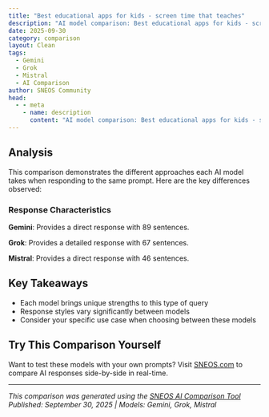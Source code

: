 ```yaml
---
title: "Best educational apps for kids - screen time that teaches"
description: "AI model comparison: Best educational apps for kids - screen time that teaches..."
date: 2025-09-30
category: comparison
layout: Clean
tags:
  - Gemini
  - Grok
  - Mistral
  - AI Comparison
author: SNEOS Community
head:
  - - meta
    - name: description
      content: "AI model comparison: Best educational apps for kids - screen time that teaches..."
---
```


<ChatComparison
  title="Best educational apps for kids - screen time that teaches"
  prompt="Best educational apps for kids - screen time that teaches"
  :responses='{"Gemini": "Okay, let\u0027s break down some of the best educational apps for kids, categorized by age range and subject area, along with some key features and considerations:\n\n**General Recommendations and Tips Before We Dive In:**\n\n* **Age Appropriateness:** This is *crucial*. Apps designed for older kids can be frustrating or confusing for younger ones. Most apps are clearly labeled with age recommendations.\n* **Child-Friendly Interface:** Look for apps with intuitive navigation, clear instructions, and engaging visuals that won\u0027t overwhelm kids.\n* **Parental Controls:** Apps with parental dashboards let you track progress, set time limits, and customize the learning experience.\n* **Ads and In-App Purchases:** Be very careful about these. Choose apps that are ad-free or have limited, controlled ads. In-app purchases can be a money pit. Look for apps that offer all features up front, or that have a single, one-time purchase to unlock everything.\n* **Offline Access:** Apps that can be used offline are great for travel or when internet access is limited.\n* **Trial Periods:** Take advantage of free trials or free versions to see if an app is a good fit for your child before committing to a subscription.\n* **Balanced Screen Time:** Educational apps are great, but they shouldn\u0027t replace other activities like playing outdoors, reading physical books, and engaging in creative play.\n\n**Categories \u0026 App Recommendations**\n\n**1. Early Learning (Ages 2-5):**\n\n* **Focus:** Phonics, early math concepts, shapes, colors, letters, numbers, problem-solving, creativity.\n\n * **PBS KIDS Games:** (Free) A wide variety of games featuring popular PBS characters. Focuses on early math, literacy, and social-emotional skills. No ads, which is a huge plus.\n\n * **Khan Academy Kids:** (Free) A comprehensive, free learning app with activities covering reading, math, social-emotional development, and creative expression. Well-designed and engaging. No ads or in-app purchases.\n\n * **Starfall ABCs:** (Free with in-app purchase for more content) Excellent for learning the alphabet and basic phonics. Simple, engaging, and effective.\n\n * **Sago Mini World:** (Subscription) A collection of adorable, open-ended play apps that encourage creativity and exploration. Great for imaginative play and problem-solving.\n\n * **Toca Boca Apps:** (Individual purchases) A series of apps that focus on open-ended play and creativity. Examples include Toca Hair Salon, Toca Kitchen, and Toca Life World.\n\n * **Endless Alphabet:** (Paid) Teaches letter sounds and vocabulary in a fun and interactive way. Cute monster characters make learning enjoyable.\n\n * **LEGO DUPLO World:** (Subscription) Designed for toddlers and preschoolers, it features fun games with LEGO DUPLO bricks.\n\n**2. Elementary School (Ages 6-11):**\n\n* **Focus:** Reading comprehension, math skills, science, history, coding, typing.\n\n * **Prodigy Math Game:** (Free with optional subscription) An engaging math game that adapts to your child\u0027s skill level. Covers topics from basic arithmetic to algebra. The free version has limited content.\n\n * **ABCmouse.com:** (Subscription) A comprehensive curriculum for kids ages 2-8, covering reading, math, science, art, and music. Can be a good option for homeschooling or supplemental learning.\n\n * **BrainPOP Jr.:** (Subscription) Animated educational videos covering a wide range of topics. Engaging and informative.\n\n * **ScratchJr:** (Free) A visual programming language designed for young children. Helps kids learn the basics of coding in a fun and creative way.\n\n * **Epic!:** (Subscription) A digital library with a vast collection of ebooks, audiobooks, and learning videos for kids of all ages. Great for encouraging reading.\n\n * **Osmo:** (Requires Osmo base and game pieces) Combines physical play with digital learning. A variety of games are available, covering topics like coding, math, and art.\n\n * **News-O-Matic:** (Subscription) A daily news app written for kids. Features age-appropriate articles, videos, and interactive games.\n\n * **National Geographic Kids:** (Subscription) Offers a variety of articles, videos, and games about animals, science, and geography.\n\n * **TypingClub:** (Free with optional paid upgrade) Teaches touch typing through interactive lessons and games.\n * **Duolingo:** (Free with optional subscription) Language learning app with game-like lessons. Can introduce kids to other languages.\n\n**3. Middle School/Teen (Ages 12\u002B):**\n\n* **Focus:** Advanced math, science, history, language learning, test prep, career exploration.\n\n * **Khan Academy:** (Free) A vast library of free educational resources, covering everything from math and science to history and art. Excellent for supplementing school learning or for self-directed learning.\n\n * **Quizlet:** (Free with optional subscription) A flashcard app that allows students to create and share flashcards for any subject. Great for studying and memorization.\n\n * **Duolingo:** (Free with optional subscription) More advanced language learning for older children and adults.\n\n * **Brilliant:** (Subscription) Focuses on math, science, and computer science. Offers interactive courses and problem-solving challenges.\n\n * **Coursera:** (Individual courses, some free) Offers online courses from top universities and institutions. A good option for older teens who want to explore specific subjects in more depth.\n\n * **edX:** (Individual courses, some free) Similar to Coursera, offers online courses from universities around the world.\n\n * **Photomath:** (Free with optional subscription) A math app that can solve equations by scanning them with your camera. Helpful for checking homework or understanding difficult concepts.\n\n**Subject-Specific Recommendations:**\n\n* **Math:** Prodigy Math Game, Khan Academy, Photomath, Brilliant.org\n* **Reading \u0026 Literacy:** Epic!, Starfall, ABCmouse.com, Reading Eggs, Raz-Kids\n* **Coding:** ScratchJr, Tynker, Codecademy\n* **Science:** BrainPOP, National Geographic Kids, Khan Academy\n* **Language Learning:** Duolingo, Memrise\n* **Typing:** TypingClub\n\n**Important Considerations for Choosing Apps:**\n\n* **Educational Value:** Does the app actually teach something meaningful? Is it aligned with curriculum standards?\n* **Engagement:** Is the app fun and engaging for your child? Will they want to use it?\n* **Adaptability:** Does the app adapt to your child\u0027s skill level and progress?\n* **Accessibility:** Is the app accessible to children with disabilities?\n* **Privacy:** Does the app protect your child\u0027s privacy? Does it collect personal information? Read the app\u0027s privacy policy carefully.\n\n**How to Use Apps Effectively:**\n\n* **Set Time Limits:** Don\u0027t let your child spend hours on apps. Use parental controls or app timers to set reasonable limits.\n* **Be Involved:** Play apps with your child and talk about what they are learning.\n* **Make it a Supplement, Not a Replacement:** Apps should be used to supplement other learning activities, not replace them.\n* **Encourage Exploration:** Let your child explore different apps and find the ones that they enjoy.\n* **Talk About Online Safety:** Discuss online safety with your child and teach them how to be responsible digital citizens.\n\n**Final Thoughts**\n\nThe best educational apps are those that are engaging, effective, and aligned with your child\u0027s learning goals. Take the time to research different apps and find the ones that are the best fit for your family. Remember that apps are just one tool in the toolbox, and it\u0027s important to provide your child with a variety of learning experiences. Have fun exploring the world of educational apps!\n", "Grok": "Finding educational apps for kids that make screen time productive can be a game-changer for parents. These apps can help children learn new skills, reinforce school lessons, and develop critical thinking while keeping them engaged. Below is a list of some of the best educational apps for kids across various age groups and subjects, based on user reviews, expert recommendations, and their ability to balance learning with fun.\n\n### 1. **Khan Academy Kids (Ages 2-8)**\n - **Focus**: Early learning, math, reading, social-emotional skills\n - **Why It\u2019s Great**: Developed by the renowned Khan Academy, this app offers thousands of interactive activities, books, videos, and games tailored to preschool and early elementary kids. It covers foundational skills like phonics, counting, and problem-solving, and adapts to the child\u2019s learning level.\n - **Platform**: iOS, Android, Amazon\n - **Cost**: Free, with no ads or in-app purchases\n - **Bonus**: Personalized learning paths and a focus on creativity with drawing and storytelling tools.\n\n### 2. **ABCmouse (Ages 2-8)**\n - **Focus**: Comprehensive early learning curriculum\n - **Why It\u2019s Great**: ABCmouse provides a full online curriculum for preschool through 2nd grade, covering reading, math, science, and art. It includes over 10,000 activities, such as games, puzzles, and animated lessons, making learning feel like play.\n - **Platform**: iOS, Android, web\n - **Cost**: Subscription ($12.99/month or $45/year after a free trial)\n - **Bonus**: Progress tracking for parents to monitor their child\u2019s development.\n\n### 3. **Duolingo Kids (Ages 4\u002B)**\n - **Focus**: Language learning\n - **Why It\u2019s Great**: A child-friendly version of the popular Duolingo app, it teaches languages like Spanish and French through bite-sized lessons and fun characters. The app uses gamification (rewards and streaks) to keep kids motivated.\n - **Platform**: iOS, Android\n - **Cost**: Free with ads; Duolingo Plus ($6.99/month) removes ads and adds offline access\n - **Bonus**: Builds bilingual skills early with a focus on speaking and listening.\n\n### 4. **Prodigy (Ages 6-14)**\n - **Focus**: Math\n - **Why It\u2019s Great**: Prodigy turns math practice into an engaging RPG (role-playing game) where kids solve math problems to advance in a fantasy world. It aligns with school curricula and adapts to the child\u2019s skill level.\n - **Platform**: iOS, Android, web\n - **Cost**: Free with optional premium membership ($8.95/month) for extra features\n - **Bonus**: Parents and teachers can track progress and set specific learning goals.\n\n### 5. **Epic! (Ages 2-12)**\n - **Focus**: Reading and literacy\n - **Why It\u2019s Great**: Epic! is a digital library with over 40,000 eBooks, audiobooks, and educational videos. It offers personalized book recommendations based on a child\u2019s reading level and interests, encouraging a love for reading.\n - **Platform**: iOS, Android, web\n - **Cost**: Subscription ($9.99/month or $71.99/year after a free trial)\n - **Bonus**: Safe, ad-free environment with offline reading options.\n\n### 6. **Tynker (Ages 7-14)**\n - **Focus**: Coding and computer science\n - **Why It\u2019s Great**: Tynker introduces kids to coding through interactive lessons, games, and projects like building apps or animating characters. It\u2019s perfect for beginners and supports languages like Python and JavaScript as kids advance.\n - **Platform**: iOS, Android, web\n - **Cost**: Free with limited content; subscription ($9-$25/month) for full access\n - **Bonus**: Encourages STEM skills and creativity with real-world applications like drone programming.\n\n### 7. **BrainPOP Jr. (Ages 5-9) \u0026 BrainPOP (Ages 9-14)**\n - **Focus**: Science, social studies, English, math, and more\n - **Why It\u2019s Great**: BrainPOP offers animated videos on a wide range of topics, followed by quizzes and activities to reinforce learning. BrainPOP Jr. is tailored for younger kids, while the main app suits older children.\n - **Platform**: iOS, Android, web\n - **Cost**: Subscription ($14.95/month or $119/year for family access)\n - **Bonus**: Trusted by schools and includes tools for critical thinking and discussion.\n\n### 8. **Endless Numbers (Ages 3-6)**\n - **Focus**: Early math skills\n - **Why It\u2019s Great**: This app introduces preschoolers to counting, number recognition, addition, and patterns through interactive animations and cute monster characters. It\u2019s intuitive and visually appealing.\n - **Platform**: iOS, Android\n - **Cost**: $14.99 one-time purchase for full access\n - **Bonus**: No subscription or ads, making it a safe and cost-effective choice.\n\n### 9. **Sago Mini Apps (Ages 2-5)**\n - **Focus**: Creativity, problem-solving, early learning\n - **Why It\u2019s Great**: Sago Mini offers a collection of apps (like Trucks and Diggers or World) that encourage open-ended play and exploration. Kids can build, create, and solve puzzles while learning basic concepts.\n - **Platform**: iOS, Android\n - **Cost**: Some apps are free with in-app purchases; others are one-time purchases ($3.99-$6.99)\n - **Bonus**: Ad-free with no in-app purchases in paid versions, ensuring a safe experience.\n\n### 10. **National Geographic Kids (Ages 6-12)**\n - **Focus**: Science, geography, animals\n - **Why It\u2019s Great**: This app brings the wonders of nature and science to life with stunning visuals, articles, and interactive content from National Geographic. It\u2019s ideal for curious kids who love animals and exploration.\n - **Platform**: Web, with some app features on iOS/Android\n - **Cost**: Free content; subscription for full magazine access ($24.95/year)\n - **Bonus**: Inspires a love for the planet and real-world learning.\n\n### Tips for Choosing and Using Educational Apps\n- **Age-Appropriateness**: Check the recommended age range and ensure the content matches your child\u2019s developmental stage.\n- **Screen Time Limits**: Balance app use with other activities. The American Academy of Pediatrics suggests 1 hour of high-quality screen time per day for children aged 2-5, with more flexibility for older kids if it\u2019s educational.\n- **Parental Controls**: Use apps with progress tracking or parent dashboards to monitor usage and learning outcomes.\n- **Engage Together**: Co-play or discuss what they\u2019ve learned to reinforce concepts and strengthen bonding.\n- **Free vs. Paid**: Free apps often have ads or limited content, so consider if a subscription or one-time purchase offers better value and safety.\n\nThese apps are widely praised for their educational value and ability to make learning fun. Start with one or two that align with your child\u2019s interests or areas they need support in, and adjust based on their engagement. If you have a specific age group or subject in mind, let me know, and I can narrow it down further!", "Mistral": "There are numerous educational apps that can make screen time productive and engaging for kids. Here are some of the best ones across various subjects and age groups:\n\n### 1. **ABCmouse.com**\n- **Age Group:** 2-8 years\n- **Subjects:** Reading, Math, Science, Art\n- **Features:** Over 850 lessons, interactive games, and activities.\n\n### 2. **Khan Academy Kids**\n- **Age Group:** 2-7 years\n- **Subjects:** Math, Reading, Logic, Creativity\n- **Features:** Personalized learning paths, interactive activities, and a variety of subjects.\n\n### 3. **Duolingo**\n- **Age Group:** 4\u002B years\n- **Subjects:** Language Learning\n- **Features:** Gamified language learning with a wide range of languages.\n\n### 4. **Epic!**\n- **Age Group:** 12 and under\n- **Subjects:** Reading\n- **Features:** Digital library with over 40,000 books, learning videos, quizzes, and more.\n\n### 5. **Prodigy**\n- **Age Group:** 1st to 8th grade\n- **Subjects:** Math\n- **Features:** Engaging math games aligned with curriculum standards.\n\n### 6. **ScratchJr**\n- **Age Group:** 5-7 years\n- **Subjects:** Coding\n- **Features:** Introduces coding concepts through interactive stories and games.\n\n### 7. **Toca Life World**\n- **Age Group:** 6-12 years\n- **Subjects:** Creativity, Problem-Solving\n- **Features:** Open-ended play with various locations and characters to explore.\n\n### 8. **BrainPOP**\n- **Age Group:** K-12\n- **Subjects:** Science, Social Studies, English, Math, Arts, Music, Health, Technology\n- **Features:** Animated educational videos, quizzes, and interactive activities.\n\n### 9. **Starfall ABCs**\n- **Age Group:** 2-5 years\n- **Subjects:** Reading, Phonics\n- **Features:** Interactive games and activities to teach letters, sounds, and words.\n\n### 10. **Quick Math Jr.**\n- **Age Group:** 4-8 years\n- **Subjects:** Math\n- **Features:** Fun math games that help develop number sense and basic arithmetic skills.\n\n### 11. **National Geographic Kids**\n- **Age Group:** 6\u002B years\n- **Subjects:** Science, Geography, Animals\n- **Features:** Interactive games, quizzes, and articles about animals and the natural world.\n\n### 12. **Lightbot: Programming Puzzles**\n- **Age Group:** 4\u002B years\n- **Subjects:** Coding\n- **Features:** Puzzle-based coding game that teaches programming logic.\n\n### 13. **Endless Alphabet**\n- **Age Group:** 5 and under\n- **Subjects:** Vocabulary, Reading\n- **Features:** Interactive word puzzles and animations to teach new words.\n\n### 14. **PBS Kids Games**\n- **Age Group:** 2-8 years\n- **Subjects:** Various\n- **Features:** Educational games featuring popular PBS Kids characters.\n\n### 15. **Mystery Math Town**\n- **Age Group:** 6-12 years\n- **Subjects:** Math\n- **Features:** Adventure game that combines math problems with exploration and puzzle-solving.\n\n### 16. **Osmo**\n- **Age Group:** 5-12 years\n- **Subjects:** Various\n- **Features:** Hands-on learning games that use physical pieces and an iPad.\n\n### 17. **Tynker**\n- **Age Group:** 5\u002B years\n- **Subjects:** Coding\n- **Features:** Coding lessons and projects for kids of all ages.\n\n### 18. **Sago Mini World**\n- **Age Group:** 2-5 years\n- **Subjects:** Creativity, Problem-Solving\n- **Features:** Collection of fun and educational games for young children.\n\n### 19. **DragonBox Algebra**\n- **Age Group:** 5\u002B years\n- **Subjects:** Math\n- **Features:** Interactive game that teaches algebraic concepts through puzzles.\n\n### 20. **The Monster at the End of This Book**\n- **Age Group:** 4\u002B years\n- **Subjects:** Reading\n- **Features:** Interactive storybook featuring Grover from Sesame Street.\n\nThese apps can turn screen time into a valuable learning experience, helping kids develop essential skills while having fun. Always ensure that the apps are age-appropriate and monitor your child\u0027s usage to maintain a healthy balance between screen time and other activities."}' 
  published-date="22:46"
/>

## Analysis

This comparison demonstrates the different approaches each AI model takes when responding to the same prompt. Here are the key differences observed:

### Response Characteristics

**Gemini**: Provides a direct response with 89 sentences. 

**Grok**: Provides a detailed response with 67 sentences. 

**Mistral**: Provides a direct response with 46 sentences. 

## Key Takeaways

- Each model brings unique strengths to this type of query
- Response styles vary significantly between models
- Consider your specific use case when choosing between these models

## Try This Comparison Yourself

Want to test these models with your own prompts? Visit [SNEOS.com](https://sneos.com) to compare AI responses side-by-side in real-time.

---

*This comparison was generated using the [SNEOS AI Comparison Tool](https://sneos.com)*
*Published: September 30, 2025 | Models: Gemini, Grok, Mistral*
